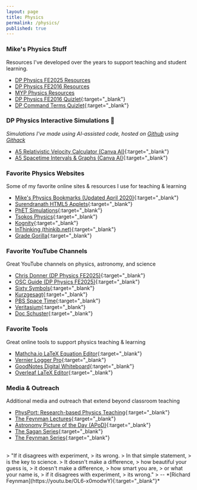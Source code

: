```yaml
---
layout: page
title: Physics
permalink: /physics/
published: true
---
```


### Mike's Physics Stuff
Resources I've developed over the years to support teaching and student learning.
- [DP Physics FE2025 Resources](/physics_dp_2025)
- [DP Physics FE2016 Resources](/physics_dp_2016)
- [MYP Physics Resources](/physics_myp)
- [DP Physics FE2016 Quizlet](https://quizlet.com/mvpoirier/folders/dp-physics/sets){:target="_blank"}
- [DP Command Terms Quizlet](https://quizlet.com/kr/308164418/dp-command-terms-flash-cards/){:target="_blank"}

### DP Physics Interactive Simulations 🚀
_Simulations I've made using AI-assisted code, hosted on [Github](https://github.com/mvpoirier/) using [Githack](https://raw.githack.com/)_
- [A5 Relativistic Velocity Calculator (Canva AI)](https://raw.githack.com/mvpoirier/Javascript/master/CanvaAI/relativisticVelocity.html){:target="_blank"}
- [A5 Spacetime Intervals & Graphs (Canva AI)](https://raw.githack.com/mvpoirier/Javascript/master/CanvaAI/spacetimeGraph.html){:target="_blank"}

### Favorite Physics Websites
Some of my favorite online sites & resources I use for teaching & learning
- [Mike's Physics Bookmarks (Updated April 2020)](/media/physics_bookmarks.html){:target="_blank"}
- [Surendranath HTML5 Applets](http://www.surendranath.org/){:target="_blank"}
- [PhET Simulations](https://phet.colorado.edu/){:target="_blank"}
- [Tsokos Physics](https://tsokosphysics.com/){:target="_blank"}
- [Kognity](https://kognity.com/){:target="_blank"}
- [InThinking (thinkib.net)](http://www.thinkib.net/physics){:target="_blank"}
- [Grade Gorilla](https://www.gradegorilla.com/IB-physics-revision-questions.php){:target="_blank"}

### Favorite YouTube Channels
Great YouTube channels on physics, astronomy, and science
- [Chris Donner (DP Physics FE2025)](https://www.youtube.com/@donerphysics/playlists){:target="_blank"}
- [OSC Guide (DP Physics FE2025)](https://www.youtube.com/@OSC1990){:target="_blank"}
- [Sixty Symbols](https://www.youtube.com/@sixtysymbols){:target="_blank"}
- [Kurzgesagt](https://www.youtube.com/@kurzgesagt){:target="_blank"}
- [PBS Space Time](https://www.youtube.com/@pbsspacetime){:target="_blank"}
- [Veritasium](https://www.youtube.com/@veritasium){:target="_blank"}
- [Doc Schuster](https://www.youtube.com/@DocSchuster){:target="_blank"}

### Favorite Tools
Great online tools to support physics teaching & learning
- [Mathcha.io LaTeX Equation Editor](https://www.mathcha.io/editor){:target="_blank"}
- [Vernier Logger Pro](https://www.vernier.com/downloads/){:target="_blank"}
- [GoodNotes Digital Whiteboard](https://www.goodnotes.com/){:target="_blank"}
- [Overleaf LaTeX Editor](https://www.overleaf.com/project){:target="_blank"}

### Media & Outreach
Additional media and outreach that extend beyond classroom teaching
- [PhysPort: Research-based Physics Teaching](https://www.physport.org/){:target="_blank"}
- [The Feynman Lectures](https://www.feynmanlectures.caltech.edu/){:target="_blank"}
- [Astronomy Picture of the Day (APoD)](https://apod.nasa.gov/apod/astropix.html){:target="_blank"}
- [The Sagan Series](https://www.youtube.com/watch?v=oY59wZdCDo0&list=PLF17F07CFC3208E29){:target="_blank"}
- [The Feynman Series](https://www.youtube.com/watch?v=cRmbwczTC6E&list=PL92F9FC91BBE2210D){:target="_blank"}
  
<br>
> "If it disagrees with experiment,  
> its wrong.  
> In that simple statement,  
> is the key to science.  
> It doesn't make a difference,  
> how beautiful your guess is,  
> it doesn't make a difference,  
> how smart you are,  
> or what your name is,  
> if it disagrees with experiment,  
> its wrong."  
> -- *[Richard Feynman](https://youtu.be/OL6-x0modwY){:target="_blank"}*
